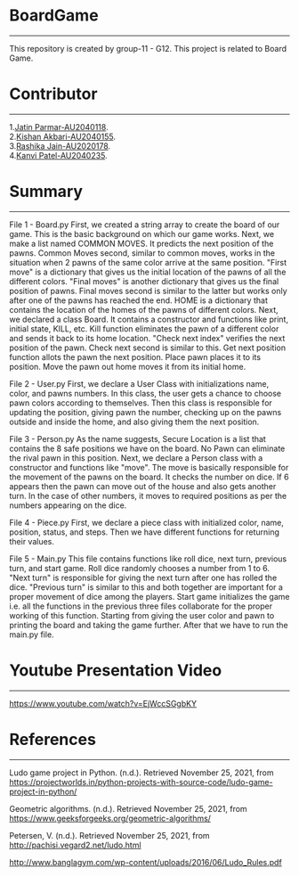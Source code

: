 # BoardGame
---

This repository is created by group-11 - G12. This project is related to Board Game.


# Contributor
---

1.[Jatin Parmar-AU2040118](https://github.com/Jatin-parmar).<br>
2.[Kishan Akbari-AU2040155](https://github.com/kishanakbari8888).<br>
3.[Rashika Jain-AU2020178](https://github.com/kanvipatel16).<br>
4.[Kanvi Patel-AU2040235](https://github.com/kanvipatel16).<br>


# Summary
---

File 1 - Board.py
First, we created a string array to create the board of our game. This is the basic background on which our game works. Next, we make a list named COMMON MOVES. It predicts the next position of the pawns. Common Moves second, similar to common moves, works in the situation when 2 pawns of the same color arrive at the same position. "First move" is a dictionary that gives us the initial location of the pawns of all the different colors. "Final moves" is another dictionary that gives us the final position of pawns. Final moves second is similar to the latter but works only after one of the pawns has reached the end. HOME is a dictionary that contains the location of the homes of the pawns of different colors. Next, we declared a class Board. It contains a constructor and functions like print, initial state, KILL, etc. Kill function eliminates the pawn of a different color and sends it back to its home location. "Check next index" verifies the next position of the pawn. Check next second is similar to this. Get next position function allots the pawn the next position. Place pawn places it to its position. Move the pawn out home moves it from its initial home.

File 2 - User.py
First, we declare a User Class with initializations name, color, and pawns numbers. In this class, the user gets a chance to choose pawn colors according to themselves. Then this class is responsible for updating the position, giving pawn the number, checking up on the pawns outside and inside the home, and also giving them the next position. 

File 3 - Person.py
As the name suggests, Secure Location is a list that contains the 8 safe positions we have on the board. No Pawn can eliminate the rival pawn in this position. Next, we declare a Person class with a constructor and functions like "move". The move is basically responsible for the movement of the pawns on the board. It checks the number on dice. If 6 appears then the pawn can move out of the house and also gets another turn. In the case of other numbers, it moves to required positions as per the numbers appearing on the dice.

File 4 - Piece.py
First, we declare a piece class with initialized color, name, position, status, and steps.
Then we have different functions for returning their values.  

File 5 - Main.py
This file contains functions like roll dice, next turn, previous turn, and start game. Roll dice randomly chooses a number from 1 to 6. "Next turn" is responsible for giving the next turn after one has rolled the dice. "Previous turn" is similar to this and both together are important for a proper movement of dice among the players. Start game initializes the game i.e. all the functions in the previous three files collaborate for the proper working of this function. Starting from giving the user color and pawn to printing the board and taking the game further. After that we have to run the main.py file.


# Youtube Presentation Video
---

https://www.youtube.com/watch?v=EjWccSGgbKY


# References
---

Ludo game project in Python. (n.d.). Retrieved November 25, 2021, from https://projectworlds.in/python-projects-with-source-code/ludo-game-project-in-python/

Geometric algorithms. (n.d.). Retrieved November 25, 2021, from https://www.geeksforgeeks.org/geometric-algorithms/

Petersen, V. (n.d.). Retrieved November 25, 2021, from http://pachisi.vegard2.net/ludo.html

http://www.banglagym.com/wp-content/uploads/2016/06/Ludo_Rules.pdf


